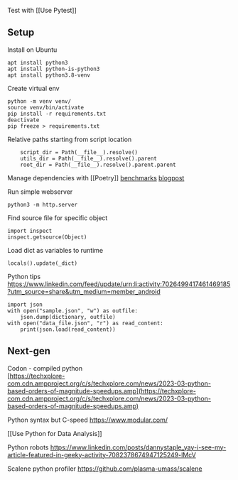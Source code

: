 Test with [[Use Pytest]]

## Setup
Install on Ubuntu
```
apt install python3
apt install python-is-python3
apt install python3.8-venv
```

Create virtual env
```
python -m venv venv/
source venv/bin/activate
pip install -r requirements.txt
deactivate
pip freeze > requirements.txt
```

Relative paths starting from script location
```
    script_dir = Path(__file__).resolve()
    utils_dir = Path(__file__).resolve().parent
    root_dir = Path(__file__).resolve().parent.parent
```
Manage dependencies with [[Poetry]]
[benchmarks](https://lincolnloop.github.io/python-package-manager-shootout/)
[blogpost](https://aseifert.com/p/python-environments/)

Run simple webserver
```
python3 -m http.server
```

Find source file for specific object
```
import inspect
inspect.getsource(Object)
```

Load dict as variables to runtime
```
locals().update(_dict)
```

Python tips
https://www.linkedin.com/feed/update/urn:li:activity:7026499417461469185?utm_source=share&utm_medium=member_android

```
import json
with open("sample.json", "w") as outfile:
    json.dump(dictionary, outfile)
with open("data_file.json", "r") as read_content:
    print(json.load(read_content))
```
## Next-gen
Codon - compiled python  
[https://techxplore-com.cdn.ampproject.org/c/s/techxplore.com/news/2023-03-python-based-orders-of-magnitude-speedups.amp](https://techxplore-com.cdn.ampproject.org/c/s/techxplore.com/news/2023-03-python-based-orders-of-magnitude-speedups.amp)

Python syntax but C-speed
https://www.modular.com/

[[Use Python for Data Analysis]]

Python robots
https://www.linkedin.com/posts/dannystaple_yay-i-see-my-article-featured-in-geeky-activity-7082378674947125249-lMcV

Scalene python profiler
https://github.com/plasma-umass/scalene
